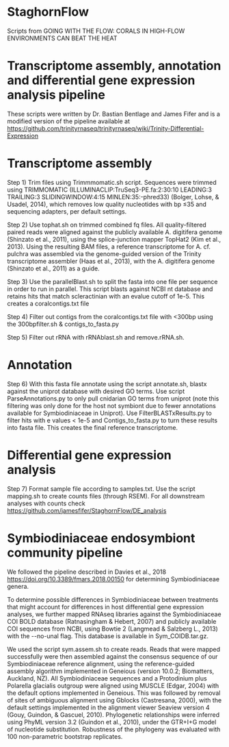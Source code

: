 # StaghornFlow
Scripts from GOING WITH THE FLOW: CORALS IN HIGH-FLOW ENVIRONMENTS CAN BEAT THE HEAT

# Transcriptome assembly, annotation and differential gene expression analysis pipeline
 These scripts were written by Dr. Bastian Bentlage and James Fifer and is a modified version of the pipeline available at https://github.com/trinityrnaseq/trinityrnaseq/wiki/Trinity-Differential-Expression

# Transcriptome assembly
Step 1) Trim files using Trimmmomatic.sh script. Sequences were trimmed using TRIMMOMATIC (ILLUMINACLIP:TruSeq3-PE.fa:2:30:10 LEADING:3 TRAILING:3 SLIDINGWINDOW:4:15 MINLEN:35:-phred33)  (Bolger, Lohse, & Usadel, 2014), which removes low quality nucleotides with bp ≤35 and sequencing adapters, per default settings.

Step 2) Use tophat.sh on trimmed combined fq files. All quality-filtered paired reads were aligned against the publicly available A. digitifera genome (Shinzato et al., 2011), using the splice-junction mapper TopHat2 (Kim et al., 2013). Using the resulting BAM files, a reference transcriptome for A. cf. pulchra was assembled via the genome-guided version of the Trinity transcriptome assembler (Haas et al., 2013), with the A. digitifera genome (Shinzato et al., 2011) as a guide. 

Step 3) Use the parallelBlast.sh to split the fasta into one file per sequence in order to run in parallel. This script blasts against NCBI nt database and retains hits that match scleractinian with an evalue cutoff of 1e-5. This creates a coralcontigs.txt file

Step 4) Filter out contigs from the coralcontigs.txt file with <300bp using the 300bpfilter.sh & contigs_to_fasta.py

Step 5) Filter out rRNA with rRNAblast.sh and remove.rRNA.sh.

# Annotation
Step 6) With this fasta file annotate using the script annotate.sh, blastx against the uniprot database with desired GO terms. Use script ParseAnnotations.py to only pull cnidarian GO terms from uniprot (note this filtering was only done for the host not symbiont due to fewer annotations available for Symbiodiniaceae in Uniprot). Use FilterBLASTxResults.py to filter hits with e values < 1e-5 and Contigs_to_fasta.py to turn these results into fasta file. This creates the final reference transcriptome. 

# Differential gene expression analysis

Step 7) Format sample file according to samples.txt. Use the script mapping.sh to create counts files (through RSEM). For all downstream analyses with counts check https://github.com/jamesfifer/StaghornFlow/DE_analysis

# Symbiodiniaceae endosymbiont community pipeline

We followed the pipeline described in Davies et al., 2018 https://doi.org/10.3389/fmars.2018.00150 for determining Symbiodiniaceae genera. 

To determine possible differences in Symbiodiniaceae between treatments that might account for differences in host differential gene expression analyses, we further mapped RNAseq libraries against the Symbiodiniaceae COI BOLD database (Ratnasingham & Hebert, 2007) and publicly available COI sequences from NCBI, using Bowtie 2 (Langmead & Salzberg L., 2013) with the --no-unal flag. This database is available in Sym_COIDB.tar.gz. 

We used the script sym.assem.sh to create reads. Reads that were mapped successfully were then assembled against the consensus sequence of our Symbiodiniaceae reference alignment, using the reference-guided assembly algorithm implemented in Geneious (version 10.0.2; Biomatters, Auckland, NZ). All Symbiodiniaceae sequences and a Protodinium plus Polarella glacialis outgroup were aligned using MUSCLE (Edgar, 2004) with the default options implemented in Geneious. This was followed by removal of sites of ambiguous alignment using Gblocks (Castresana, 2000), with the default settings implemented in the alignment viewer Seaview version 4 (Gouy, Guindon, & Gascuel, 2010). Phylogenetic relationships were inferred using PhyML version 3.2 (Guindon et al., 2010), under the GTR+I+G model of nucleotide substitution. Robustness of the phylogeny was evaluated with 100 non-parametric bootstrap replicates. 







